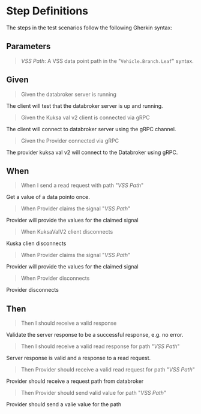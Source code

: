 # Step Definitions

The steps in the test scenarios follow the following Gherkin syntax:

## Parameters

> _VSS Path_: A VSS data point path in the "`Vehicle.Branch.Leaf`" syntax.

## Given

> Given the databroker server is running

The client will test that the databroker server is up and running.

> Given the Kuksa val v2 client is connected via gRPC

The client will connect to databroker server using the gRPC channel.

> Given the Provider connected via gRPC

The provider kuksa val v2 will connect to the Databroker using gRPC.

## When

> When I send a read request with path "_VSS Path_"

Get a value of a data pointo once.

> When Provider claims the signal "_VSS Path_"

  Provider will provide the values for the claimed signal

> When KuksaValV2 client disconnects

  Kuska clien disconnects

> When Provider claims the signal "_VSS Path_"

  Provider will provide the values for the claimed signal

> When Provider disconnects

  Provider disconnects

## Then

> Then I should receive a valid response

Validate the server response to be a successful response, e.g. no error.

> Then I should receive a valid read response for path "_VSS Path_"

Server response is valid and a response to a read request.

> Then Provider should receive a valid read request for path "_VSS Path_"

Provider should receive a request path from databroker

> Then Provider should send valid value for path "_VSS Path_"

Provider should send a valie value for the path